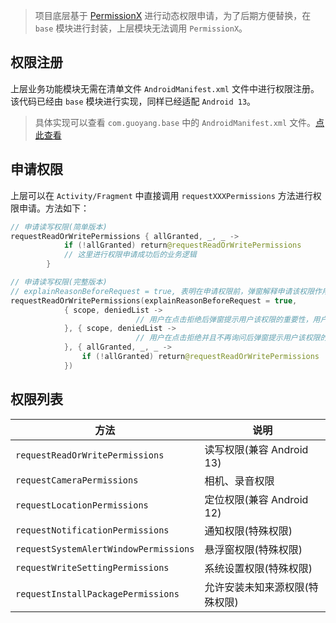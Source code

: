 > 项目底层基于 [PermissionX](https://github.com/guolindev/PermissionX) 进行动态权限申请，为了后期方便替换，在 `base` 模块进行封装，上层模块无法调用 `PermissionX`。

## 权限注册

上层业务功能模块无需在清单文件 `AndroidManifest.xml` 文件中进行权限注册。该代码已经由 `base` 模块进行实现，同样已经适配 `Android 13`。

> 具体实现可以查看 `com.guoyang.base` 中的 `AndroidManifest.xml` 文件。[点此查看](https://github.com/GuoYangGit/AndroidUtils/blob/main/base/src/main/AndroidManifest.xml)

## 申请权限

上层可以在 `Activity/Fragment` 中直接调用 `requestXXXPermissions` 方法进行权限申请。方法如下：

```kotlin
// 申请读写权限(简单版本)
requestReadOrWritePermissions { allGranted, _, _ ->
            if (!allGranted) return@requestReadOrWritePermissions
            // 这里进行权限申请成功后的业务逻辑
        }

// 申请读写权限(完整版本)
// explainReasonBeforeRequest = true, 表明在申请权限前，弹窗解释申请该权限作用
requestReadOrWritePermissions(explainReasonBeforeRequest = true,
            { scope, deniedList ->
							// 用户在点击拒绝后弹窗提示用户该权限的重要性，用户点击同意后再次申请权限
            }, { scope, deniedList ->
							// 用户在点击拒绝并且不再询问后弹窗提示用户该权限的重要性，用户点击同意后跳转设置页面手动开启权限
            }, { allGranted, _, _ ->
                if (!allGranted) return@requestReadOrWritePermissions
            })
```

## 权限列表

| 方法                                  | 说明                           |
| ------------------------------------- | ------------------------------ |
| `requestReadOrWritePermissions`       | 读写权限(兼容 Android 13)      |
| `requestCameraPermissions`            | 相机、录音权限                 |
| `requestLocationPermissions`          | 定位权限(兼容 Android 12)      |
| `requestNotificationPermissions`      | 通知权限(特殊权限)             |
| `requestSystemAlertWindowPermissions` | 悬浮窗权限(特殊权限)           |
| `requestWriteSettingPermissions`      | 系统设置权限(特殊权限)         |
| `requestInstallPackagePermissions`    | 允许安装未知来源权限(特殊权限) |
